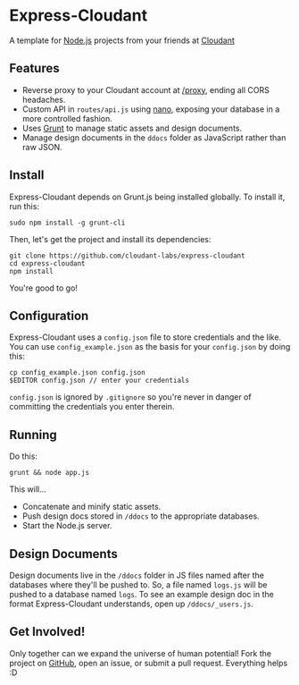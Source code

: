 # Express-Cloudant

A template for [Node.js](http://nodejs.org/) projects from your friends at [Cloudant](http://cloudant.com)

## Features

* Reverse proxy to your Cloudant account at [/proxy](/proxy), ending all CORS headaches.
* Custom API in `routes/api.js` using [nano](https://github.com/dscape/nano), exposing your database in a more controlled fashion.
* Uses [Grunt](http://gruntjs.com/) to manage static assets and design documents.
* Manage design documents in the `ddocs` folder as JavaScript rather than raw JSON.

## Install

Express-Cloudant depends on Grunt.js being installed globally. To install it, run this:

    sudo npm install -g grunt-cli

Then, let's get the project and install its dependencies:

    git clone https://github.com/cloudant-labs/express-cloudant
    cd express-cloudant
    npm install

You're good to go!

## Configuration

Express-Cloudant uses a `config.json` file to store credentials and the like. You can use `config_example.json` as the basis for your `config.json` by doing this:

    cp config_example.json config.json
    $EDITOR config.json // enter your credentials

`config.json` is ignored by `.gitignore` so you're never in danger of committing the credentials you enter therein.

## Running

Do this:

    grunt && node app.js

This will...

* Concatenate and minify static assets.
* Push design docs stored in `/ddocs` to the appropriate databases.
* Start the Node.js server.

## Design Documents

Design documents live in the `/ddocs` folder in JS files named after the databases where they'll be pushed to. So, a file named `logs.js` will be pushed to a database named `logs`. To see an example design doc in the format Express-Cloudant understands, open up `/ddocs/_users.js`.

## Get Involved!

Only together can we expand the universe of human potential! Fork the project on [GitHub](https://github.com/cloudant-labs/express-cloudant), open an issue, or submit a pull request. Everything helps :D